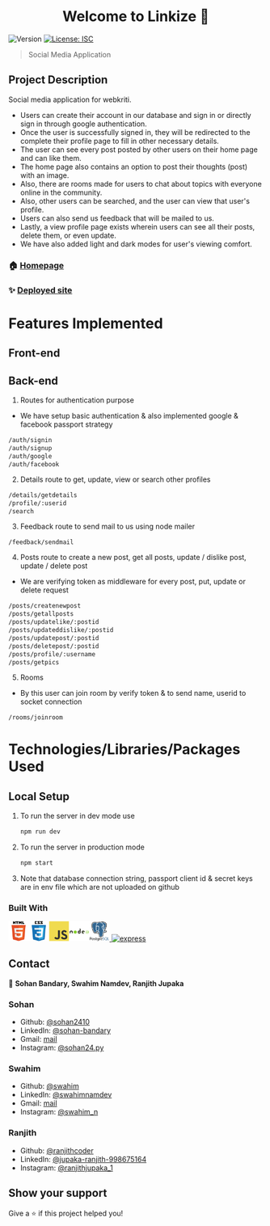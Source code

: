 <h1 align="center">Welcome to Linkize 👋</h1>
<p>
  <img alt="Version" src="https://img.shields.io/badge/version-1.0.0-blue.svg?cacheSeconds=2592000" />
  <a href="#" target="_blank">
    <img alt="License: ISC" src="https://img.shields.io/badge/License-ISC-yellow.svg" />
  </a>
</p>

> Social Media Application
## Project Description

Social media application for webkriti. 

* Users can create their account in our database and sign in or directly sign in through google authentication.
* Once the user is successfully signed in, they will be redirected to the complete their profile page to fill in other necessary details.
* The user can see every post posted by other users on their home page and can like them.
* The home page also contains an option to post their thoughts (post) with an image.
* Also, there are rooms made for users to chat about topics with everyone online in the community. 
* Also, other users can be searched, and the user can view that user's profile. 
* Users can also send us feedback that will be mailed to us.
* Lastly, a view profile page exists wherein users can see all their posts, delete them, or even update. 
* We have also added light and dark modes for user's viewing comfort.
### 🏠 [Homepage](/public)

### ✨ [Deployed site](https://linkize.herokuapp.com/)

# Features Implemented

## Front-end

## Back-end
1. Routes for authentication purpose
* We have setup basic authentication & also implemented google & facebook passport strategy 
```
/auth/signin
/auth/signup
/auth/google
/auth/facebook
```
2. Details route to get, update, view or search other profiles
```
/details/getdetails
/profile/:userid
/search
```
3. Feedback route to send mail to us using node mailer
```
/feedback/sendmail
```
4. Posts route to create a new post, get all posts, update / dislike post, update / delete post
* We are verifying token as middleware for every post, put, update or delete request
```
/posts/createnewpost
/posts/getallposts
/posts/updatelike/:postid
/posts/updateddislike/:postid
/posts/updatepost/:postid
/posts/deletepost/:postid
/posts/profile/:username
/posts/getpics
```
5. Rooms
* By this user can join room by verify token & to send name, userid to socket connection
```
/rooms/joinroom
```
# Technologies/Libraries/Packages Used

## Local Setup
1.  To run the server in dev mode use
    ```sh
    npm run dev
    ```
2.  To run the server in production mode
    ```sh 
    npm start 
    ```
3.  Note that database connection string, passport client id & secret keys are in env file which are not uploaded on github




### Built With
<img src="https://raw.githubusercontent.com/devicons/devicon/master/icons/html5/html5-original-wordmark.svg" alt="html5" width="40" height="40" style="max-width:100%;"><img src="https://raw.githubusercontent.com/devicons/devicon/master/icons/css3/css3-original-wordmark.svg" alt="css3" width="40" height="40" style="max-width:100%;"><img src="https://raw.githubusercontent.com/devicons/devicon/master/icons/javascript/javascript-original.svg" alt="javascript" width="40" height="40" style="max-width:100%;"><img src="https://raw.githubusercontent.com/devicons/devicon/master/icons/nodejs/nodejs-original-wordmark.svg" alt="nodejs" width="40" height="40" style="max-width:100%;"><img src="https://raw.githubusercontent.com/devicons/devicon/master/icons/postgresql/postgresql-original-wordmark.svg" alt="postgresql" width="40" height="40" style="max-width:100%;"><a href="https://expressjs.com" target="_blank"> <img src="https://www.vectorlogo.zone/logos/expressjs/expressjs-ar21.svg" alt="express" height="40"/> </a>


## Contact

👤 **Sohan Bandary, Swahim Namdev, Ranjith Jupaka**

### Sohan
* Github: [@sohan2410](https://github.com/sohan2410)
* LinkedIn: [@sohan-bandary](https://linkedin.com/in/sohan-bandary)
* Gmail: [mail](mailto:bandarysohan24@gmail.com)
* Instagram: [@sohan24.py](https://www.instagram.com/sohan24.py/)

### Swahim
* Github: [@swahim](https://github.com/swahim)
* LinkedIn: [@swahimnamdev](https://www.linkedin.com/in/swahimnamdev/)
* Gmail: [mail](mailto:swahimn@gmail.com)
* Instagram: [@swahim_n](https://www.instagram.com/swahim_n/)

### Ranjith
* Github: [@ranjithcoder](https://github.com/ranjithcoder)
* LinkedIn: [@jupaka-ranjith-998675164](https://www.linkedin.com/in/jupaka-ranjith-998675164/)
* Instagram: [@ranjithjupaka_1](https://www.instagram.com/ranjithjupaka_1/)

## Show your support

Give a ⭐️ if this project helped you!

